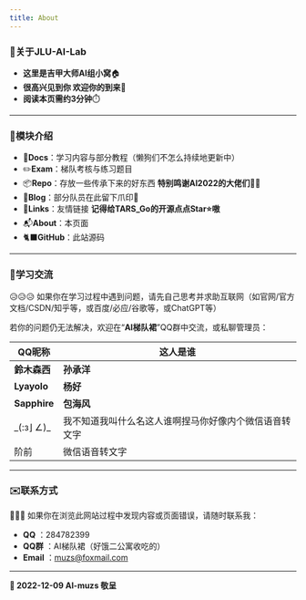 ```yaml
---
title: About
---
```

### 🔖关于JLU-AI-Lab

- **这里是吉甲大师AI组小窝**🏠
- **很高兴见到你 欢迎你的到来**👋
- **阅读本页需约3分钟**⏱️

---

### 🧩模块介绍

- 📖**Docs**：学习内容与部分教程（懒狗们不怎么持续地更新中）
- ✏️**Exam**：梯队考核与练习题目
- 📦**Repo**：存放一些传承下来的好东西  **特别鸣谢AI2022的大佬们**🙇‍♂️
- 👀**Blog**：部分队员在此留下爪印🐾
- 🔗**Links**：友情链接  **记得给TARS_Go的开源点点Star⭐嗷**
- 📬**About**：本页面
- 🐈‍⬛**GitHub**：此站源码

---

### 📑学习交流

😥😥😥  如果你在学习过程中遇到问题，请先自己思考并求助互联网（如官网/官方文档/CSDN/知乎等，或百度/必应/谷歌等，或ChatGPT等）

若你的问题仍无法解决，欢迎在“**AI梯队裙**”QQ群中交流，或私聊管理员：

| QQ昵称             | 这人是谁                                               |
| ------------------ | ------------------------------------------------------ |
| **鈴木森西** | **孙承洋**                                       |
| **Lyayolo**  | **杨好**                                         |
| **Sapphire** | **包海风**                                       |
| \_(:з⌋ ∠)\_    | 我不知道我叫什么名这人谁啊捏马你好像内个微信语音转文字 |
| 阶前               | 微信语音转文字                                         |

---

### ✉️联系方式

🙈🙉🙊  如果你在浏览此网站过程中发现内容或页面错误，请随时联系我：

- **QQ** ：284782399
- **QQ群** ：AI梯队裙（好饿二公寓收吃的）
- **Email** ：muzs@foxmail.com

---

**🍍 2022-12-09 AI-muzs 敬呈**
